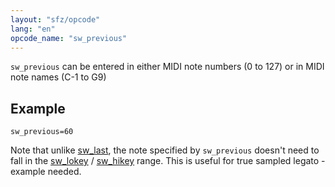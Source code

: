```yaml
---
layout: "sfz/opcode"
lang: "en"
opcode_name: "sw_previous"
---
```

`sw_previous` can be entered in either MIDI note numbers (0 to 127) or
in MIDI note names (C-1 to G9)

## Example

```
sw_previous=60
```

Note that unlike [sw_last](/opcodes/sw_last), the note specified by
`sw_previous` doesn't need to fall
in the [sw_lokey](sw_lokey) / [sw_hikey](sw_lokey) range.
This is useful for true sampled legato - example needed.
